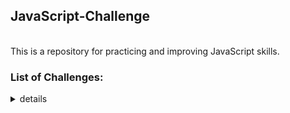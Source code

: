 ## JavaScript-Challenge

</br>
This is a repository for practicing and improving JavaScript skills.

</br>

### List of Challenges:

<details>
<summary>details</summary>

* [interactive rating component](https://github.com/winterkang/JavaScript-Challenge/tree/main/interactive-rating-component)
* [FAQ-accordion-card](https://github.com/winterkang/JavaScript-Challenge/tree/main/FAQ-accordion-card)
* [Article preview component](https://github.com/winterkang/JavaScript-Challenge/tree/main/article-preview-component)
* [Todo-List](https://github.com/winterkang/JavaScript-Challenge/tree/main/TODO-LIST)
* [Calculator](https://github.com/winterkang/JavaScript-Challenge/tree/main/calculator)
</details>